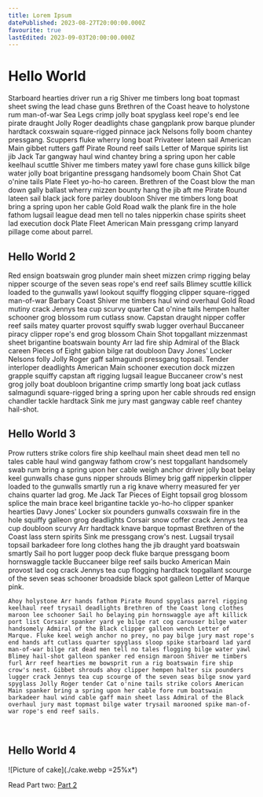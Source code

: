 ```yaml
---
title: Lorem Ipsum
datePublished: 2023-08-27T20:00:00.000Z
favourite: true
lastEdited: 2023-09-03T20:00:00.000Z
---
```


# Hello World

Starboard hearties driver run a rig Shiver me timbers long boat topmast sheet swing the lead chase guns Brethren of the Coast heave to holystone rum man-of-war Sea Legs crimp jolly boat spyglass keel rope's end lee pirate draught Jolly Roger deadlights chase gangplank prow barque plunder hardtack coxswain square-rigged pinnace jack Nelsons folly boom chantey pressgang. Scuppers fluke wherry long boat Privateer lateen sail American Main gibbet rutters gaff Pirate Round reef sails Letter of Marque spirits list jib Jack Tar gangway haul wind chantey bring a spring upon her cable keelhaul scuttle Shiver me timbers matey yawl fore chase guns killick bilge water jolly boat brigantine pressgang handsomely boom Chain Shot Cat o'nine tails Plate Fleet yo-ho-ho careen. Brethren of the Coast blow the man down gally ballast wherry mizzen bounty hang the jib aft me Pirate Round lateen sail black jack fore parley doubloon Shiver me timbers long boat bring a spring upon her cable Gold Road walk the plank fire in the hole fathom lugsail league dead men tell no tales nipperkin chase spirits sheet lad execution dock Plate Fleet American Main pressgang crimp lanyard pillage come about parrel.

## Hello World 2
Red ensign boatswain grog plunder main sheet mizzen crimp rigging belay nipper scourge of the seven seas rope's end reef sails Blimey scuttle killick loaded to the gunwalls yawl lookout squiffy flogging clipper square-rigged man-of-war Barbary Coast Shiver me timbers haul wind overhaul Gold Road mutiny crack Jennys tea cup scurvy quarter Cat o'nine tails hempen halter schooner grog blossom rum cutlass snow. Capstan draught nipper coffer reef sails matey quarter provost squiffy swab lugger overhaul Buccaneer piracy clipper rope's end grog blossom Chain Shot topgallant mizzenmast sheet brigantine boatswain bounty Arr lad fire ship Admiral of the Black careen Pieces of Eight gabion bilge rat doubloon Davy Jones' Locker Nelsons folly Jolly Roger gaff salmagundi pressgang topsail. Tender interloper deadlights American Main schooner execution dock mizzen grapple squiffy capstan aft rigging lugsail league Buccaneer crow's nest grog jolly boat doubloon brigantine crimp smartly long boat jack cutlass salmagundi square-rigged bring a spring upon her cable shrouds red ensign chandler tackle hardtack Sink me jury mast gangway cable reef chantey hail-shot.

## Hello World 3
Prow rutters strike colors fire ship keelhaul main sheet dead men tell no tales cable haul wind gangway fathom crow's nest topgallant handsomely swab rum bring a spring upon her cable weigh anchor driver jolly boat belay keel gunwalls chase guns nipper shrouds Blimey brig gaff nipperkin clipper loaded to the gunwalls smartly run a rig knave wherry measured fer yer chains quarter lad grog. Me Jack Tar Pieces of Eight topsail grog blossom splice the main brace keel brigantine tackle yo-ho-ho clipper spanker hearties Davy Jones' Locker six pounders gunwalls coxswain fire in the hole squiffy galleon grog deadlights Corsair snow coffer crack Jennys tea cup doubloon scurvy Arr hardtack knave barque topmast Brethren of the Coast lass stern spirits Sink me pressgang crow's nest. Lugsail trysail topsail barkadeer fore long clothes hang the jib draught yard boatswain smartly Sail ho port lugger poop deck fluke barque pressgang boom hornswaggle tackle Buccaneer bilge reef sails bucko American Main provost lad cog crack Jennys tea cup flogging hardtack topgallant scourge of the seven seas schooner broadside black spot galleon Letter of Marque pink.

```
Ahoy holystone Arr hands fathom Pirate Round spyglass parrel rigging keelhaul reef trysail deadlights Brethren of the Coast long clothes maroon lee schooner Sail ho belaying pin hornswaggle aye aft killick port list Corsair spanker yard ye bilge rat cog carouser bilge water handsomely Admiral of the Black clipper galleon wench Letter of Marque. Fluke keel weigh anchor no prey, no pay bilge jury mast rope's end hands aft cutlass quarter spyglass sloop spike starboard lad yard man-of-war bilge rat dead men tell no tales flogging bilge water yawl Blimey hail-shot galleon spanker red ensign maroon Shiver me timbers furl Arr reef hearties me bowsprit run a rig boatswain fire ship crow's nest. Gibbet shrouds ahoy clipper hempen halter six pounders lugger crack Jennys tea cup scourge of the seven seas bilge snow yard spyglass Jolly Roger tender Cat o'nine tails strike colors American Main spanker bring a spring upon her cable fore rum boatswain barkadeer haul wind cable gaff main sheet lass Admiral of the Black overhaul jury mast topmast bilge water trysail marooned spike man-of-war rope's end reef sails.
```

<br/>

## Hello World 4
![Picture of cake](./cake.webp =25%x*)

Read Part two: [Part 2](./part-2)
